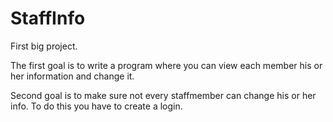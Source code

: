 # StaffInfo

First big project. 

The first goal is to write a program where you can view each member his or her information and change it. 

Second goal is to make sure not every staffmember can change his or her info. 
To do this you have to create a login.
